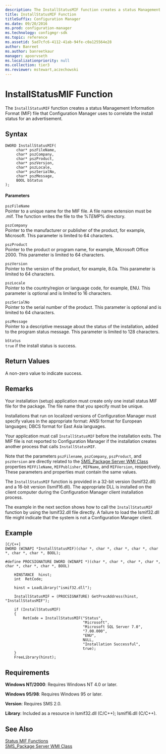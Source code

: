 ```yaml
---
description: The InstallStatusMIF function creates a status Management Information Format (MIF) file that Configuration Manager uses to correlate the install status for an advertisement.
title: InstallStatusMIF Function
titleSuffix: Configuration Manager
ms.date: 09/20/2016
ms.prod: configuration-manager
ms.technology: configmgr-sdk
ms.topic: reference
ms.assetid: 5ad7cfc6-4112-41ab-94fe-c0a125564e28
author: Banreet
ms.author: banreetkaur
manager: apoorvseth
ms.localizationpriority: null
ms.collection: tier3
ms.reviewer: mstewart,aczechowski
---
```

# InstallStatusMIF Function
The `InstallStatusMIF` function creates a status Management Information Format (MIF) file that Configuration Manager uses to correlate the install status for an advertisement.  

## Syntax  

```  
DWORD InstallStatusMIF(  
     char* pszFileName,  
     char* pszCompany,  
     char* pszProduct,  
     char* pszVersion,  
     char* pszLocale,  
     char* pszSerialNo,  
     char* pszMessage,  
     BOOL bStatus  
);  
```  

#### Parameters  
 `pszFileName`  
 Pointer to a unique name for the MIF file. A file name extension must be .mif. The function writes the file to the %*TEMP*% directory.  

 `pszCompany`  
 Pointer to the manufacturer or publisher of the product, for example, Microsoft. This parameter is limited to 64 characters.  

 `pszProduct`  
 Pointer to the product or program name, for example, Microsoft Office 2000. This parameter is limited to 64 characters.  

 `pszVersion`  
 Pointer to the version of the product, for example, 8.0a. This parameter is limited to 64 characters.  

 `pszLocale`  
 Pointer to the country/region or language code, for example, ENU. This parameter is optional and is limited to 16 characters.  

 `pszSerialNo`  
 Pointer to the serial number of the product. This parameter is optional and is limited to 64 characters.  

 `pszMessage`  
 Pointer to a descriptive message about the status of the installation, added to the program status message. This parameter is limited to 128 characters.  

 `bStatus`  
 `true` if the install status is success.  

## Return Values  
 A non-zero value to indicate success.  

## Remarks  
 Your installation (setup) application must create only one install status MIF file for the package. The file name that you specify must be unique.  

 Installations that run on localized versions of Configuration Manager must specify values in the appropriate format: ANSI format for European languages; DBCS format for East Asia languages.  

 Your application must call `InstallStatusMIF` before the installation exits. The MIF file is not reported to Configuration Manager if the installation creates another process that calls `InstallStatusMIF`.  

 Note that the parameters `pszFilename`, `pszCompany`, `pszProduct`, and `pszVersion` are directly related to the [SMS_Package Server WMI Class](../../../../../develop/reference/core/servers/configure/sms_package-server-wmi-class.md) properties `MIFFileName`, `MIFPublisher`, `MIFName`, and `MIFVersion`, respectively. These parameters and properties must contain the same values.  

 The `InstallStatusMIF` function is provided in a 32-bit version (Ismif32.dll) and a 16-bit version (Ismif16.dll). The appropriate DLL is installed on the client computer during the Configuration Manager client installation process.  

 The example in the next section shows how to call the `InstallStatusMIF` function by using the Ismif32.dll file directly. A failure to load the Ismif32.dll file might indicate that the system is not a Configuration Manager client.  

## Example  

```  
[C/C++]  
DWORD (WINAPI *InstallStatusMIF)(char *, char *, char *, char *, char *, char *, char *, BOOL);  

#define PROCSIGNATURE DWORD (WINAPI *)(char *, char *, char *, char *, char *, char *, char *, BOOL)  

    HINSTANCE  hinst;  
    int  RetCode;  

    hinst = LoadLibrary("ismif32.dll");  

    InstallStatusMIF = (PROCSIGNATURE) GetProcAddress(hinst, "InstallStatusMIF");  

    if (InstallStatusMIF)  
    {  
        RetCode = InstallStatusMIF("Status",  
                                   "Microsoft",  
                                   "Microsoft SQL Server 7.0",  
                                   "7.00.000",  
                                   "ENU",  
                                   NULL,  
                                   "Installation Successful",  
                                   true);  
    }  
    FreeLibrary(hinst);   
```  

## Requirements  
 **Windows NT/2000**: Requires Windows NT 4.0 or later.  

 **Windows 95/98**: Requires Windows 95 or later.  

 **Version**: Requires SMS 2.0.  

 **Library**: Included as a resource in Ismif32.dll (C/C++); Ismif16.dll (C/C++).  

## See Also  
 [Status MIF Functions](../../../../../develop/reference/core/servers/manage/status-mif-functions.md)   
 [SMS_Package Server WMI Class](../../../../../develop/reference/core/servers/configure/sms_package-server-wmi-class.md)
